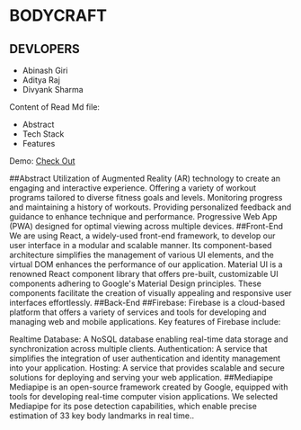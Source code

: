 
# BODYCRAFT

## DEVLOPERS

- Abinash Giri
- Aditya Raj
- Divyank Sharma

Content of Read Md file:

- Abstract
- Tech Stack
- Features

Demo: 
<a href="https://body-craft.vercel.app/"> Check Out<a/>

##Abstract
Utilization of Augmented Reality (AR) technology to create an engaging and interactive experience.
Offering a variety of workout programs tailored to diverse fitness goals and levels.
Monitoring progress and maintaining a history of workouts.
Providing personalized feedback and guidance to enhance technique and performance.
Progressive Web App (PWA) designed for optimal viewing across multiple devices.
##Front-End
We are using React, a widely-used front-end framework, to develop our user interface in a modular and scalable manner. Its component-based architecture simplifies the management of various UI elements, and the virtual DOM enhances the performance of our application.
Material UI is a renowned React component library that offers pre-built, customizable UI components adhering to Google's Material Design principles. These components facilitate the creation of visually appealing and responsive user interfaces effortlessly.
##Back-End
##Firebase:
Firebase is a cloud-based platform that offers a variety of services and tools for developing and managing web and mobile applications. Key features of Firebase include:

Realtime Database: A NoSQL database enabling real-time data storage and synchronization across multiple clients.
Authentication: A service that simplifies the integration of user authentication and identity management into your application.
Hosting: A service that provides scalable and secure solutions for deploying and serving your web application.
##Mediapipe
Mediapipe is an open-source framework created by Google, equipped with tools for developing real-time computer vision applications.
We selected Mediapipe for its pose detection capabilities, which enable precise estimation of 33 key body landmarks in real time..






  




